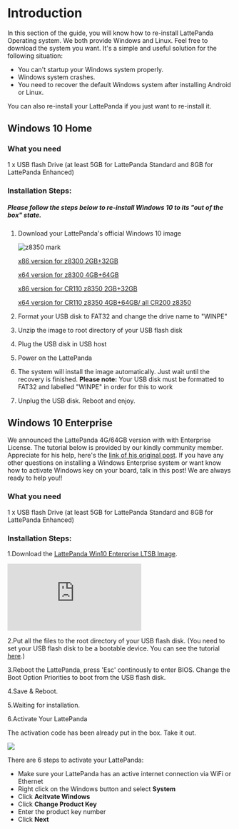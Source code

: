 # Introduction

In this section of the guide, you will know how to re-install LattePanda Operating system. We both provide Windows and Linux. Feel free to download the system you want.
It's a simple and useful solution for the following situation:

- You can't startup your Windows system properly.
- Windows system crashes.
- You need to recover the default Windows system after installing Android or Linux.

You can also re-install your LattePanda if you just want to re-install it. 

## Windows 10 Home 

### What you need

1 x USB flash Drive (at least 5GB for LattePanda Standard and 8GB for LattePanda Enhanced)



### Installation Steps:

##### Please follow the steps below to re-install Windows 10 to its "out of the box" state.

1. Download your LattePanda's official Windows 10 image

   ![z8350 mark](http://www.lattepanda.com/wp-content/uploads/2017/02/8350-stick.png)

   [x86 version for z8300 2GB+32GB](https://drive.google.com/file/d/0B5YJ8UIGswVqeXFsbnRnWi1xXzg/view)

   [x64 version for z8300 4GB+64GB](https://drive.google.com/file/d/0B5YJ8UIGswVqSm5qWF91MG1NWnc/view)

   [x86 version for CR110 z8350 2GB+32GB](https://drive.google.com/file/d/0BzUYTecbiooHdVhHbFVZak4xREk/view)

   [x64 version for CR110 z8350 4GB+64GB/ all CR200 z8350](https://drive.google.com/file/d/0BzUYTecbiooHS2hfcmNmVlhaWjA/view)

2. Format your USB disk to FAT32 and change the drive name to "WINPE"

3. Unzip the image to root directory of your USB flash disk

4. Plug the USB disk in USB host

5. Power on the LattePanda

6. The system will install the image automatically. Just wait until the recovery is finished. **Please note:** Your USB disk must be formatted to FAT32 and labelled "WINPE" in order for this to work

7. Unplug the USB disk. Reboot and enjoy.




## Windows 10 Enterprise 

We announced the LattePanda 4G/64GB version with with Enterprise License. The tutorial below is provided by our kindly community member. Appreciate for his help, here's the [link of his original post](http://www.lattepanda.com/forum/viewtopic.php?f=6&t=1388). If you have any other questions on installing a Windows Enterprise system or want know how to activate Windows key on your board, talk in this post! We are always ready to help you!!

### What you need

1 x USB flash Drive (at least 5GB for LattePanda Standard and 8GB for LattePanda Enhanced)

### Installation Steps:

1.Download the [LattePanda Win10 Enterprise LTSB Image](https://mega.nz/#!BKQHzCiI!X4ePjyzTmK2moYAb6MlfHbircHjwhzq4k2hN7-EZhmY).

   ![5bkNJQf.png](http://www.lattepanda.com/forum/download/file.php?id=307&sid=b025d7a9ce00eeb15bd1069c09ad8bd8)

2.Put all the files to the root directory of your USB flash disk. (You need to set your USB flash disk to be a bootable device. You can see the tutorial [here](https://technet.microsoft.com/en-us/library/jj200124%28v=ws.11%29.aspx).)

3.Reboot the LattePanda, press 'Esc' continously to enter BIOS. Change the Boot Option Priorities to boot from the USB flash disk.

4.Save & Reboot.

5.Waiting for installation.

6.Activate Your LattePanda

   The activation code has been already put in the box. Take it out.

   ![](https://i.imgur.com/UyYtL8x.png)

   There are 6 steps to activate your LattePanda:

   - Make sure your LattePanda has an active internet connection via WiFi or Ethernet
   - Right click on the Windows button and select **System**
   - Click **Acitvate Windows**
   - Click **Change Product Key**
   - Enter the product key number
   - Click **Next**



